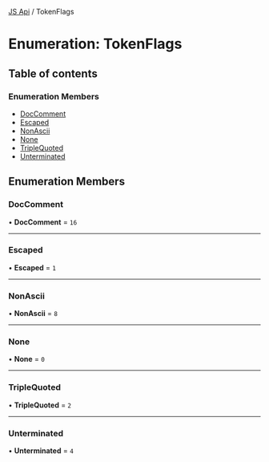 [JS Api](../index.md) / TokenFlags

# Enumeration: TokenFlags

## Table of contents

### Enumeration Members

- [DocComment](TokenFlags.md#doccomment)
- [Escaped](TokenFlags.md#escaped)
- [NonAscii](TokenFlags.md#nonascii)
- [None](TokenFlags.md#none)
- [TripleQuoted](TokenFlags.md#triplequoted)
- [Unterminated](TokenFlags.md#unterminated)

## Enumeration Members

### DocComment

• **DocComment** = ``16``

___

### Escaped

• **Escaped** = ``1``

___

### NonAscii

• **NonAscii** = ``8``

___

### None

• **None** = ``0``

___

### TripleQuoted

• **TripleQuoted** = ``2``

___

### Unterminated

• **Unterminated** = ``4``
